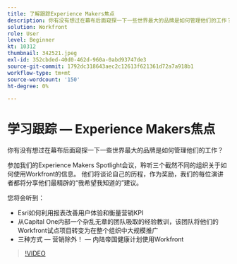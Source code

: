 ```yaml
---
title: 了解跟踪Experience Makers焦点
description: 你有没有想过在幕布后面窥探一下一些世界最大的品牌是如何管理他们的工作？
solution: Workfront
role: User
level: Beginner
kt: 10312
thumbnail: 342521.jpeg
exl-id: 352cbded-40d0-462d-960a-0abd93747de3
source-git-commit: 1792dc318643aec2c12613f621361d72a7a918b1
workflow-type: tm+mt
source-wordcount: '150'
ht-degree: 0%

---
```


# 学习跟踪 — Experience Makers焦点

你有没有想过在幕布后面窥探一下一些世界最大的品牌是如何管理他们的工作？

参加我们的Experience Makers Spotlight会议，聆听三个截然不同的组织关于如何使用Workfront的信息。 他们将谈论自己的历程，作为奖励，我们的每位演讲者都将分享他们最精辟的“我希望我知道的”建议。

您将会听到：

* Esri如何利用报表改善用户体验和衡量营销KPI
* 从Capital One内部一个杂乱无章的团队吸取的经验教训，该团队将他们的Workfront试点项目转变为在整个组织中大规模推广
* 三种方式 — 营销除外！  — 内陆帝国健康计划使用Workfront

>[!VIDEO](https://video.tv.adobe.com/v/342521/?quality=12&learn=on)
